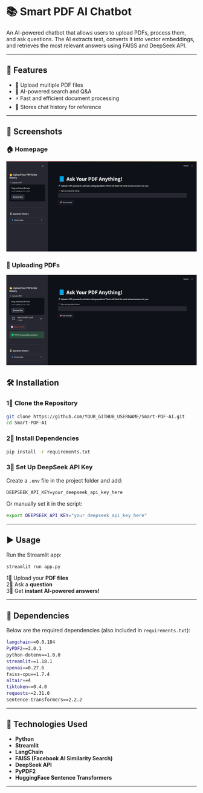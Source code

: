 # 📚 Smart PDF AI Chatbot  

An AI-powered chatbot that allows users to upload PDFs, process them, and ask questions. The AI extracts text, converts it into vector embeddings, and retrieves the most relevant answers using FAISS and DeepSeek API.

---

## 🚀 Features  
- 📂 Upload multiple PDF files  
- 🤖 AI-powered search and Q&A  
- ⚡ Fast and efficient document processing  
- 📝 Stores chat history for reference  

---


## 📸 Screenshots

### 🏠 Homepage
![Homepage Screenshot](images/homepage.png)

### 📂 Uploading PDFs
![Uploading PDFs](images/upload_pdfs.png)






## 🛠️ Installation  

### 1⃣ Clone the Repository  
```sh
git clone https://github.com/YOUR_GITHUB_USERNAME/Smart-PDF-AI.git
cd Smart-PDF-AI
```

### 2⃣ Install Dependencies  
```sh
pip install -r requirements.txt
```

### 3⃣ Set Up DeepSeek API Key  
Create a `.env` file in the project folder and add:  
```env
DEEPSEEK_API_KEY=your_deepseek_api_key_here
```
Or manually set it in the script:
```sh
export DEEPSEEK_API_KEY="your_deepseek_api_key_here"
```

---

## ▶️ Usage  

Run the Streamlit app:  
```sh
streamlit run app.py
```

1⃣ Upload your **PDF files**  
2⃣ Ask a **question**  
3⃣ Get **instant AI-powered answers!**  

---

## 🐜 Dependencies  

Below are the required dependencies (also included in `requirements.txt`):  
```sh
langchain==0.0.184
PyPDF2==3.0.1
python-dotenv==1.0.0
streamlit==1.18.1
openai==0.27.6
faiss-cpu==1.7.4
altair==4
tiktoken==0.4.0
requests==2.31.0
sentence-transformers==2.2.2
```

---

## 🔧 Technologies Used  
- **Python**  
- **Streamlit**  
- **LangChain**  
- **FAISS (Facebook AI Similarity Search)**  
- **DeepSeek API**  
- **PyPDF2**  
- **HuggingFace Sentence Transformers**  

---


